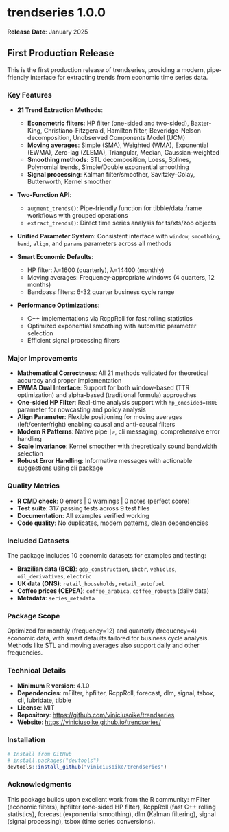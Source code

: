 # trendseries 1.0.0

**Release Date**: January 2025

## First Production Release

This is the first production release of trendseries, providing a modern, pipe-friendly interface for extracting trends from economic time series data.

### Key Features

* **21 Trend Extraction Methods**:
  - **Econometric filters**: HP filter (one-sided and two-sided), Baxter-King, Christiano-Fitzgerald, Hamilton filter, Beveridge-Nelson decomposition, Unobserved Components Model (UCM)
  - **Moving averages**: Simple (SMA), Weighted (WMA), Exponential (EWMA), Zero-lag (ZLEMA), Triangular, Median, Gaussian-weighted
  - **Smoothing methods**: STL decomposition, Loess, Splines, Polynomial trends, Simple/Double exponential smoothing
  - **Signal processing**: Kalman filter/smoother, Savitzky-Golay, Butterworth, Kernel smoother

* **Two-Function API**:
  - `augment_trends()`: Pipe-friendly function for tibble/data.frame workflows with grouped operations
  - `extract_trends()`: Direct time series analysis for ts/xts/zoo objects

* **Unified Parameter System**: Consistent interface with `window`, `smoothing`, `band`, `align`, and `params` parameters across all methods

* **Smart Economic Defaults**:
  - HP filter: λ=1600 (quarterly), λ=14400 (monthly)
  - Moving averages: Frequency-appropriate windows (4 quarters, 12 months)
  - Bandpass filters: 6-32 quarter business cycle range

* **Performance Optimizations**:
  - C++ implementations via RcppRoll for fast rolling statistics
  - Optimized exponential smoothing with automatic parameter selection
  - Efficient signal processing filters

### Major Improvements

* **Mathematical Correctness**: All 21 methods validated for theoretical accuracy and proper implementation
* **EWMA Dual Interface**: Support for both window-based (TTR optimization) and alpha-based (traditional formula) approaches
* **One-sided HP Filter**: Real-time analysis support with `hp_onesided=TRUE` parameter for nowcasting and policy analysis
* **Align Parameter**: Flexible positioning for moving averages (left/center/right) enabling causal and anti-causal filters
* **Modern R Patterns**: Native pipe `|>`, cli messaging, comprehensive error handling
* **Scale Invariance**: Kernel smoother with theoretically sound bandwidth selection
* **Robust Error Handling**: Informative messages with actionable suggestions using cli package

### Quality Metrics

* **R CMD check**: 0 errors | 0 warnings | 0 notes (perfect score)
* **Test suite**: 317 passing tests across 9 test files
* **Documentation**: All examples verified working
* **Code quality**: No duplicates, modern patterns, clean dependencies

### Included Datasets

The package includes 10 economic datasets for examples and testing:

* **Brazilian data (BCB)**: `gdp_construction`, `ibcbr`, `vehicles`, `oil_derivatives`, `electric`
* **UK data (ONS)**: `retail_households`, `retail_autofuel`
* **Coffee prices (CEPEA)**: `coffee_arabica`, `coffee_robusta` (daily data)
* **Metadata**: `series_metadata`

### Package Scope

Optimized for monthly (frequency=12) and quarterly (frequency=4) economic data, with smart defaults tailored for business cycle analysis. Methods like STL and moving averages also support daily and other frequencies.

### Technical Details

* **Minimum R version**: 4.1.0
* **Dependencies**: mFilter, hpfilter, RcppRoll, forecast, dlm, signal, tsbox, cli, lubridate, tibble
* **License**: MIT
* **Repository**: https://github.com/viniciusoike/trendseries
* **Website**: https://viniciusoike.github.io/trendseries/

### Installation

```r
# Install from GitHub
# install.packages("devtools")
devtools::install_github("viniciusoike/trendseries")
```

### Acknowledgments

This package builds upon excellent work from the R community: mFilter (economic filters), hpfilter (one-sided HP filter), RcppRoll (fast C++ rolling statistics), forecast (exponential smoothing), dlm (Kalman filtering), signal (signal processing), tsbox (time series conversions).
